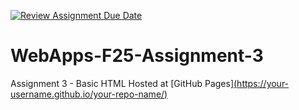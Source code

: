 [![Review Assignment Due Date](https://classroom.github.com/assets/deadline-readme-button-22041afd0340ce965d47ae6ef1cefeee28c7c493a6346c4f15d667ab976d596c.svg)](https://classroom.github.com/a/y0VX-_hh)
# WebApps-F25-Assignment-3
Assignment 3 - Basic HTML
Hosted at [GitHub Pages][(https://your-username.github.io/your-repo-name/)](https://github.com/44-563-WebApps-F25/webapps-f25-assignment3-GravesAu.git)

